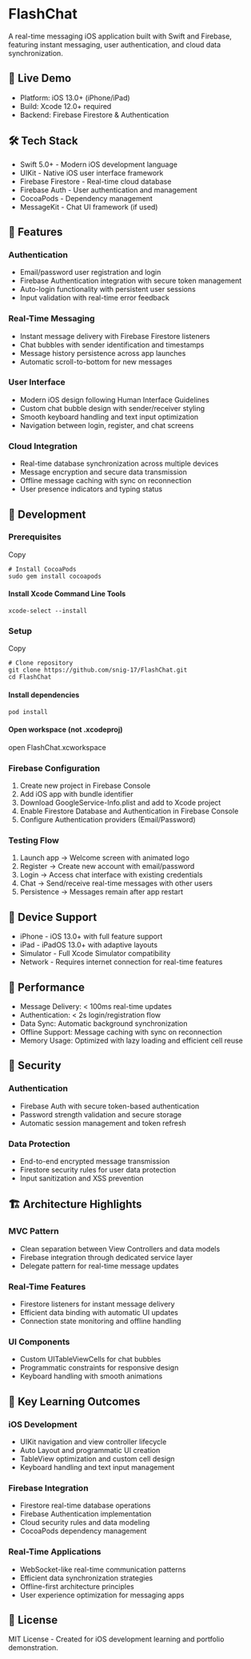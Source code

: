 # FlashChat
A real-time messaging iOS application built with Swift and Firebase, featuring instant messaging, user authentication, and cloud data synchronization.

## 🚀 Live Demo

- Platform: iOS 13.0+ (iPhone/iPad)
- Build: Xcode 12.0+ required
- Backend: Firebase Firestore & Authentication

## 🛠️ Tech Stack

- Swift 5.0+ - Modern iOS development language
- UIKit - Native iOS user interface framework
- Firebase Firestore - Real-time cloud database
- Firebase Auth - User authentication and management
- CocoaPods - Dependency management
- MessageKit - Chat UI framework (if used)

## 🎨 Features

### Authentication

- Email/password user registration and login
- Firebase Authentication integration with secure token management
- Auto-login functionality with persistent user sessions
- Input validation with real-time error feedback
### Real-Time Messaging

- Instant message delivery with Firebase Firestore listeners
- Chat bubbles with sender identification and timestamps
- Message history persistence across app launches
- Automatic scroll-to-bottom for new messages
### User Interface

- Modern iOS design following Human Interface Guidelines
- Custom chat bubble design with sender/receiver styling
- Smooth keyboard handling and text input optimization
- Navigation between login, register, and chat screens
### Cloud Integration

- Real-time database synchronization across multiple devices
- Message encryption and secure data transmission
- Offline message caching with sync on reconnection
- User presence indicators and typing status
         
## 🔧 Development

### Prerequisites

Copy
```
# Install CocoaPods
sudo gem install cocoapods
```
#### Install Xcode Command Line Tools
```
xcode-select --install
```
### Setup

Copy
```
# Clone repository
git clone https://github.com/snig-17/FlashChat.git
cd FlashChat
```
#### Install dependencies
```
pod install
```
#### Open workspace (not .xcodeproj)
open FlashChat.xcworkspace

### Firebase Configuration

1. Create new project in Firebase Console
1. Add iOS app with bundle identifier
1. Download GoogleService-Info.plist and add to Xcode project
1. Enable Firestore Database and Authentication in Firebase Console
1. Configure Authentication providers (Email/Password)

### Testing Flow

1. Launch app → Welcome screen with animated logo
1. Register → Create new account with email/password
1. Login → Access chat interface with existing credentials
1. Chat → Send/receive real-time messages with other users
1. Persistence → Messages remain after app restart

## 📱 Device Support

- iPhone - iOS 13.0+ with full feature support
- iPad - iPadOS 13.0+ with adaptive layouts
- Simulator - Full Xcode Simulator compatibility
- Network - Requires internet connection for real-time features

## 🎯 Performance

- Message Delivery: < 100ms real-time updates
- Authentication: < 2s login/registration flow
- Data Sync: Automatic background synchronization
- Offline Support: Message caching with sync on reconnection
- Memory Usage: Optimized with lazy loading and efficient cell reuse

## 🔐 Security

### Authentication

- Firebase Auth with secure token-based authentication
- Password strength validation and secure storage
- Automatic session management and token refresh

### Data Protection

- End-to-end encrypted message transmission
- Firestore security rules for user data protection
- Input sanitization and XSS prevention

## 🏗️ Architecture Highlights

### MVC Pattern

- Clean separation between View Controllers and data models
- Firebase integration through dedicated service layer
- Delegate pattern for real-time message updates

### Real-Time Features

- Firestore listeners for instant message delivery
- Efficient data binding with automatic UI updates
- Connection state monitoring and offline handling

### UI Components

- Custom UITableViewCells for chat bubbles
- Programmatic constraints for responsive design
- Keyboard handling with smooth animations

## 🚀 Key Learning Outcomes

### iOS Development

- UIKit navigation and view controller lifecycle
- Auto Layout and programmatic UI creation
- TableView optimization and custom cell design
- Keyboard handling and text input management

### Firebase Integration

- Firestore real-time database operations
- Firebase Authentication implementation
- Cloud security rules and data modeling
- CocoaPods dependency management

### Real-Time Applications

- WebSocket-like real-time communication patterns
- Efficient data synchronization strategies
- Offline-first architecture principles
- User experience optimization for messaging apps

## 📄 License

MIT License - Created for iOS development learning and portfolio demonstration.


